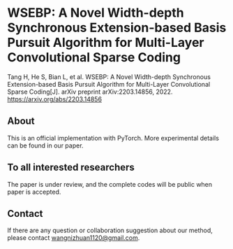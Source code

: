 # WSEBP: A Novel Width-depth Synchronous Extension-based Basis Pursuit Algorithm for Multi-Layer Convolutional Sparse Coding

Tang H, He S, Bian L, et al. WSEBP: A Novel Width-depth Synchronous Extension-based Basis Pursuit Algorithm for Multi-Layer Convolutional Sparse Coding[J]. arXiv preprint arXiv:2203.14856, 2022. https://arxiv.org/abs/2203.14856



## About

This is an official implementation with PyTorch. More experimental details can be found in our paper.



## To all interested researchers

The paper is under review, and the complete codes  will be public when paper is accepted.



## Contact

If  there are any question or collaboration suggestion about our method, please contact wangnizhuan1120@gmail.com.

